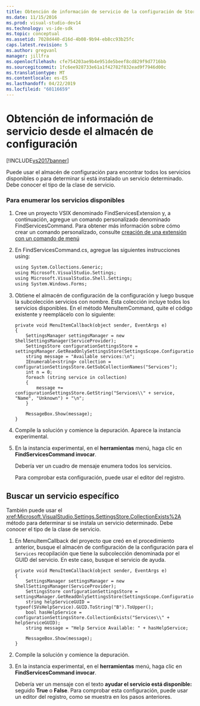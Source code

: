 ```yaml
---
title: Obtención de información de servicio de la configuración de Store | Microsoft Docs
ms.date: 11/15/2016
ms.prod: visual-studio-dev14
ms.technology: vs-ide-sdk
ms.topic: conceptual
ms.assetid: 7028d440-d16d-4b08-9b94-eb8cc93b25fc
caps.latest.revision: 5
ms.author: gregvanl
manager: jillfra
ms.openlocfilehash: cfe754203ae9b4e951de5beef8cd829f9d7716bb
ms.sourcegitcommit: 1fc6ee928733e61a1f42782f832ead9f7946d00c
ms.translationtype: MT
ms.contentlocale: es-ES
ms.lasthandoff: 04/22/2019
ms.locfileid: "60116659"
---
```

# <a name="getting-service-information-from-the-settings-store"></a>Obtención de información de servicio desde el almacén de configuración
[!INCLUDE[vs2017banner](../includes/vs2017banner.md)]

Puede usar el almacén de configuración para encontrar todos los servicios disponibles o para determinar si está instalado un servicio determinado. Debe conocer el tipo de la clase de servicio.  
  
### <a name="to-list-the-available-services"></a>Para enumerar los servicios disponibles  
  
1. Cree un proyecto VSIX denominado FindServicesExtension y, a continuación, agregue un comando personalizado denominado FindServicesCommand. Para obtener más información sobre cómo crear un comando personalizado, consulte [creación de una extensión con un comando de menú](../extensibility/creating-an-extension-with-a-menu-command.md)  
  
2. En FindServicesCommand.cs, agregue las siguientes instrucciones using:  
  
    ```vb  
    using System.Collections.Generic;  
    using Microsoft.VisualStudio.Settings;  
    using Microsoft.VisualStudio.Shell.Settings;  
    using System.Windows.Forms;  
    ```  
  
3. Obtiene el almacén de configuración de la configuración y luego busque la subcolección servicios con nombre. Esta colección incluye todos los servicios disponibles. En el método MenuItemCommand, quite el código existente y reemplácelo con lo siguiente:  
  
    ```  
    private void MenuItemCallback(object sender, EventArgs e)  
    {  
        SettingsManager settingsManager = new ShellSettingsManager(ServiceProvider);  
        SettingsStore configurationSettingsStore = settingsManager.GetReadOnlySettingsStore(SettingsScope.Configuration);  
        string message = "Available services:\n";  
        IEnumerable<string> collection = configurationSettingsStore.GetSubCollectionNames("Services");  
        int n = 0;  
        foreach (string service in collection)  
        {  
            message += configurationSettingsStore.GetString("Services\\" + service, "Name", "Unknown") + "\n";  
        }  
  
        MessageBox.Show(message);  
    }  
    ```  
  
4. Compile la solución y comience la depuración. Aparece la instancia experimental.  
  
5. En la instancia experimental, en el **herramientas** menú, haga clic en **FindServicesCommand invocar**.  
  
     Debería ver un cuadro de mensaje enumera todos los servicios.  
  
     Para comprobar esta configuración, puede usar el editor del registro.  
  
## <a name="finding-a-specific-service"></a>Buscar un servicio específico  
 También puede usar el <xref:Microsoft.VisualStudio.Settings.SettingsStore.CollectionExists%2A> método para determinar si se instala un servicio determinado. Debe conocer el tipo de la clase de servicio.  
  
1. En MenuItemCallback del proyecto que creó en el procedimiento anterior, busque el almacén de configuración de la configuración para el `Services` recopilación que tiene la subcolección denominada por el GUID del servicio. En este caso, busque el servicio de ayuda.  
  
    ```  
    private void MenuItemCallback(object sender, EventArgs e)  
    {  
        SettingsManager settingsManager = new ShellSettingsManager(ServiceProvider);  
        SettingsStore configurationSettingsStore = settingsManager.GetReadOnlySettingsStore(SettingsScope.Configuration);  
        string helpServiceGUID = typeof(SVsHelpService).GUID.ToString("B").ToUpper();  
        bool hasHelpService = configurationSettingsStore.CollectionExists("Services\\" + helpServiceGUID);  
        string message = "Help Service Available: " + hasHelpService;  
  
        MessageBox.Show(message);  
    }  
    ```  
  
2. Compile la solución y comience la depuración.  
  
3. En la instancia experimental, en el **herramientas** menú, haga clic en **FindServicesCommand invocar**.  
  
     Debería ver un mensaje con el texto **ayudar el servicio está disponible:** seguido **True** o **False**. Para comprobar esta configuración, puede usar un editor del registro, como se muestra en los pasos anteriores.
